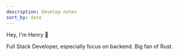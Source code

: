 ```yaml
---
description: Develop notes
sort_by: date
---
```


Hey, I'm Henry 👋

Full Stack Developer, especially focus on backend. Big fan of Rust.
